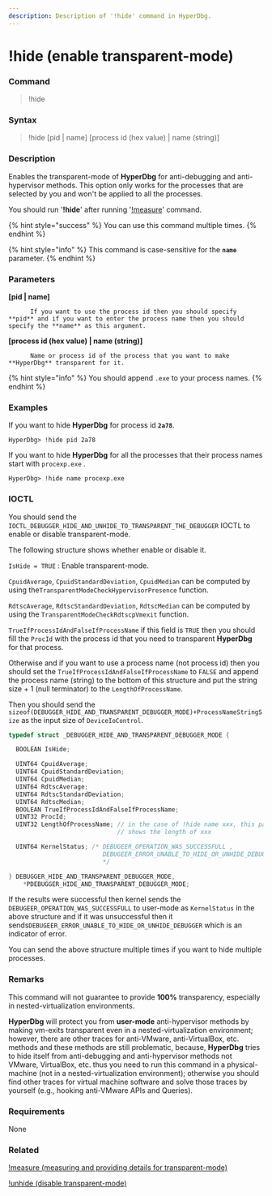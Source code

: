 ```yaml
---
description: Description of '!hide' command in HyperDbg.
---
```


# !hide \(enable transparent-mode\)

### Command

> !hide

### Syntax

> !hide \[pid \| name\] \[process id \(hex value\) \| name \(string\)\]

### Description

Enables the transparent-mode of **HyperDbg** for anti-debugging and anti-hypervisor methods. This option only works for the processes that are selected by you and won't be applied to all the processes.

You should run '**!hide**' after running '[!measure](https://docs.hyperdbg.com/commands/extension-commands/measure)' command.

{% hint style="success" %}
You can use this command multiple times. 
{% endhint %}

{% hint style="info" %}
This command is case-sensitive for the **`name`** parameter.
{% endhint %}

### Parameters

**\[pid \| name\]**

          If you want to use the process id then you should specify **pid** and if you want to enter the process name then you should specify the **name** as this argument. 

**\[process id \(hex value\) \| name \(string\)\]**

          Name or process id of the process that you want to make **HyperDbg** transparent for it.

{% hint style="info" %}
You should append `.exe` to your process names. 
{% endhint %}

### Examples

If you want to hide **HyperDbg** for process id  **`2a78`**.

```text
HyperDbg> !hide pid 2a78
```

If you want to hide **HyperDbg** for all the processes that their process names start with `procexp.exe` .

```text
HyperDbg> !hide name procexp.exe
```

### IOCTL

You should send the `IOCTL_DEBUGGER_HIDE_AND_UNHIDE_TO_TRANSPARENT_THE_DEBUGGER` IOCTL to enable or disable transparent-mode.

The following structure shows whether enable or disable it.

`IsHide = TRUE` : Enable transparent-mode.

`CpuidAverage`, `CpuidStandardDeviation`, `CpuidMedian` can be computed by using the`TransparentModeCheckHypervisorPresence` function.

`RdtscAverage`, `RdtscStandardDeviation`, `RdtscMedian` can be computed by using the `TransparentModeCheckRdtscpVmexit` function.

`TrueIfProcessIdAndFalseIfProcessName` if this field is `TRUE` then you should fill the `ProcId` with the process id that you need to transparent **HyperDbg** for that process.

Otherwise and if you want to use a process name \(not process id\) then you should set the `TrueIfProcessIdAndFalseIfProcessName` to `FALSE` and append the process name \(string\) to the bottom of this structure and put the string size + 1 \(null terminator\) to the `LengthOfProcessName`. 

Then you should send the `sizeof(DEBUGGER_HIDE_AND_TRANSPARENT_DEBUGGER_MODE)+ProcessNameStringSize` as the input size of `DeviceIoControl`.

```c
typedef struct _DEBUGGER_HIDE_AND_TRANSPARENT_DEBUGGER_MODE {

  BOOLEAN IsHide;

  UINT64 CpuidAverage;
  UINT64 CpuidStandardDeviation;
  UINT64 CpuidMedian;
  UINT64 RdtscAverage;
  UINT64 RdtscStandardDeviation;
  UINT64 RdtscMedian;
  BOOLEAN TrueIfProcessIdAndFalseIfProcessName;
  UINT32 ProcId;
  UINT32 LengthOfProcessName; // in the case of !hide name xxx, this parameter
                              // shows the length of xxx

  UINT64 KernelStatus; /* DEBUGEER_OPERATION_WAS_SUCCESSFULL ,
                          DEBUGEER_ERROR_UNABLE_TO_HIDE_OR_UNHIDE_DEBUGGER
                          */

} DEBUGGER_HIDE_AND_TRANSPARENT_DEBUGGER_MODE,
    *PDEBUGGER_HIDE_AND_TRANSPARENT_DEBUGGER_MODE;
```

If the results were successful then kernel sends the `DEBUGEER_OPERATION_WAS_SUCCESSFULL` to user-mode as `KernelStatus`  in the above structure and if it was unsuccessful then it sends`DEBUGEER_ERROR_UNABLE_TO_HIDE_OR_UNHIDE_DEBUGGER` which is an indicator of error.

You can send the above structure multiple times if you want to hide multiple processes.

### **Remarks**

This command will not guarantee to provide **100%** transparency, especially in nested-virtualization environments.

**HyperDbg** will protect you from **user-mode** anti-hypervisor methods by making vm-exits transparent even in a nested-virtualization environment; however, there are other traces for anti-VMware, anti-VirtualBox, etc. methods and these methods are still problematic, because, **HyperDbg** tries to hide itself from anti-debugging and anti-hypervisor methods not VMware, VirtualBox, etc. thus you need to run this command in a physical-machine \(not in a nested-virtualization environment\); otherwise you should find other traces for virtual machine software and solve those traces by yourself \(e.g., hooking anti-VMware APIs and Queries\).

### Requirements

None

### Related

[!measure \(measuring and providing details for transparent-mode\)](https://docs.hyperdbg.com/commands/extension-commands/measure)

[!unhide \(disable transparent-mode\)](https://docs.hyperdbg.com/commands/extension-commands/unhide)

